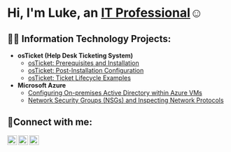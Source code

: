 <h1>Hi, I'm Luke, an <a href="https://linkedin.com/in/Josh">IT Professional</a>☺</h1>

<h2>👨‍💻 Information Technology Projects:</h2>

- <b>osTicket (Help Desk Ticketing System)</b>
  - [osTicket: Prerequisites and Installation](https://github.com/krismunson/osticket-prereqs)
  - [osTicket: Post-Installation Configuration](https://github.com/krismunson/post-install-config)
  - [osTicket: Ticket Lifecycle Examples](https://github.com/krismunson/ticket-lifecycle)
- <b>Microsoft Azure</b>
  - [Configuring On-premises Active Directory within Azure VMs](https://github.com/krismunson/configure-ad)
  - [Network Security Groups (NSGs) and Inspecting Network Protocols](https://github.com/krismunson/azure-network-protocols)

<h2>🤳Connect with me:</h2>

[<img align="left" alt="Josh | Twitter" width="22px" src="https://cdn.jsdelivr.net/npm/simple-icons@v3/icons/twitter.svg" />][twitter]
[<img align="left" alt="Josh | LinkedIn" width="22px" src="https://cdn.jsdelivr.net/npm/simple-icons@v3/icons/linkedin.svg" />][linkedin]
[<img align="left" alt="Josh | Instagram" width="22px" src="https://cdn.jsdelivr.net/npm/simple-icons@v3/icons/instagram.svg" />][instagram]

[twitter]: https://twitter.com/Josh
[instagram]: https://www.instagram.com/Josh
[linkedin]: https://linkedin.com/in/Josh
